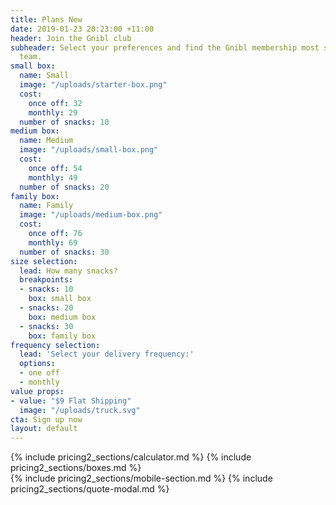 ```yaml
---
title: Plans New
date: 2019-01-23 20:23:00 +11:00
header: Join the Gnibl club
subheader: Select your preferences and find the Gnibl membership most suited to your
  team.
small box:
  name: Small
  image: "/uploads/starter-box.png"
  cost:
    once off: 32
    monthly: 29
  number of snacks: 10
medium box:
  name: Medium
  image: "/uploads/small-box.png"
  cost:
    once off: 54
    monthly: 49
  number of snacks: 20
family box:
  name: Family
  image: "/uploads/medium-box.png"
  cost:
    once off: 76
    monthly: 69
  number of snacks: 30
size selection:
  lead: How many snacks?
  breakpoints:
  - snacks: 10
    box: small box
  - snacks: 20
    box: medium box
  - snacks: 30
    box: family box
frequency selection:
  lead: 'Select your delivery frequency:'
  options:
  - one off
  - monthly
value props:
- value: "$9 Flat Shipping"
  image: "/uploads/truck.svg"
cta: Sign up now
layout: default
---
```


<main class="pricing fixed-header dotted-bg">
<div class="desktop">
<div class="table"></div>
{% include pricing2_sections/calculator.md %}
{% include pricing2_sections/boxes.md %}
</div>
{% include pricing2_sections/mobile-section.md %}
  {% include pricing2_sections/quote-modal.md %}
</main>
